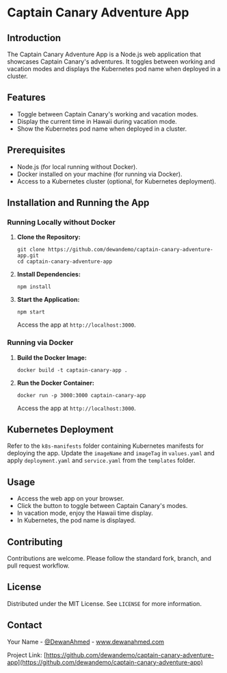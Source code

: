 # Captain Canary Adventure App

## Introduction
The Captain Canary Adventure App is a Node.js web application that showcases Captain Canary's adventures. It toggles between working and vacation modes and displays the Kubernetes pod name when deployed in a cluster.

## Features
- Toggle between Captain Canary's working and vacation modes.
- Display the current time in Hawaii during vacation mode.
- Show the Kubernetes pod name when deployed in a cluster.

## Prerequisites
- Node.js (for local running without Docker).
- Docker installed on your machine (for running via Docker).
- Access to a Kubernetes cluster (optional, for Kubernetes deployment).

## Installation and Running the App

### Running Locally without Docker
1. **Clone the Repository:**
   ```
   git clone https://github.com/dewandemo/captain-canary-adventure-app.git
   cd captain-canary-adventure-app
   ```

2. **Install Dependencies:**
   ```
   npm install
   ```

3. **Start the Application:**
   ```
   npm start
   ```
   Access the app at `http://localhost:3000`.

### Running via Docker
1. **Build the Docker Image:**
   ```
   docker build -t captain-canary-app .
   ```

2. **Run the Docker Container:**
   ```
   docker run -p 3000:3000 captain-canary-app
   ```
   Access the app at `http://localhost:3000`.

## Kubernetes Deployment
Refer to the `k8s-manifests` folder containing Kubernetes manifests for deploying the app. Update the `imageName` and `imageTag` in `values.yaml` and apply `deployment.yaml` and `service.yaml` from the `templates` folder.

## Usage
- Access the web app on your browser.
- Click the button to toggle between Captain Canary's modes.
- In vacation mode, enjoy the Hawaii time display.
- In Kubernetes, the pod name is displayed.

## Contributing
Contributions are welcome. Please follow the standard fork, branch, and pull request workflow.

## License
Distributed under the MIT License. See `LICENSE` for more information.

## Contact
Your Name - [@DewanAhmed](https://twitter.com/DewanAhmed) - www.dewanahmed.com

Project Link: [https://github.com/dewandemo/captain-canary-adventure-app](https://github.com/dewandemo/captain-canary-adventure-app)
